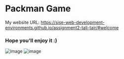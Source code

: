 # Packman Game
 
 My website URL:
 https://sise-web-development-environments.github.io/assignment2-tali-tair/#welcome


### Hope you'll enjoy it :)

![image](https://user-images.githubusercontent.com/49098945/111482513-a3c02c00-873c-11eb-8ef6-2f0b55d946d3.png)
![image](https://user-images.githubusercontent.com/49098945/111481505-b25a1380-873b-11eb-919a-adf85311b911.png)
